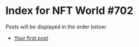 # Index for NFT World #702
Posts will be displayed in the order below:

- [Your first post](./001-first.md)

